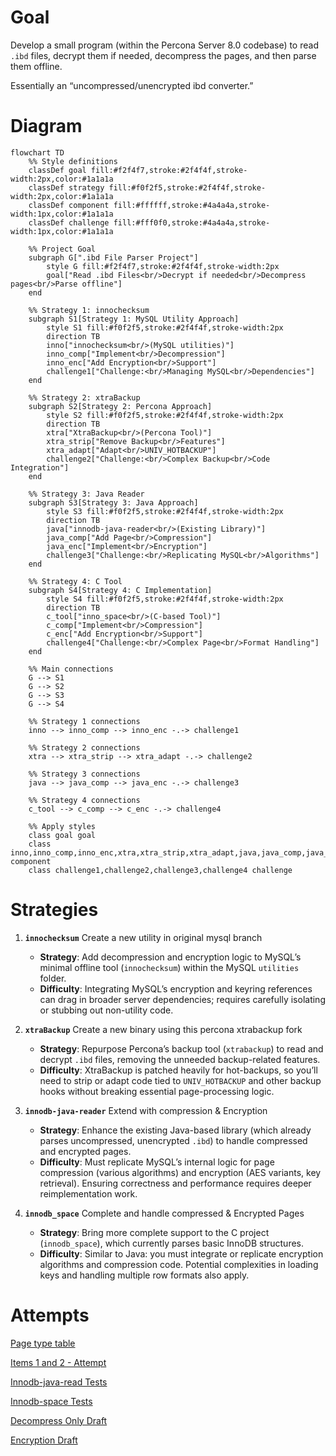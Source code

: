 # Goal

Develop a small program (within the Percona Server 8.0 codebase) to read `.ibd` files, decrypt them if needed, decompress the pages, and then parse them offline.  

Essentially an “uncompressed/unencrypted ibd converter.”

# Diagram

```mermaid
flowchart TD
    %% Style definitions
    classDef goal fill:#f2f4f7,stroke:#2f4f4f,stroke-width:2px,color:#1a1a1a
    classDef strategy fill:#f0f2f5,stroke:#2f4f4f,stroke-width:2px,color:#1a1a1a
    classDef component fill:#ffffff,stroke:#4a4a4a,stroke-width:1px,color:#1a1a1a
    classDef challenge fill:#fff0f0,stroke:#4a4a4a,stroke-width:1px,color:#1a1a1a

    %% Project Goal
    subgraph G[".ibd File Parser Project"]
        style G fill:#f2f4f7,stroke:#2f4f4f,stroke-width:2px
        goal["Read .ibd Files<br/>Decrypt if needed<br/>Decompress pages<br/>Parse offline"]
    end

    %% Strategy 1: innochecksum
    subgraph S1[Strategy 1: MySQL Utility Approach]
        style S1 fill:#f0f2f5,stroke:#2f4f4f,stroke-width:2px
        direction TB
        inno["innochecksum<br/>(MySQL utilities)"]
        inno_comp["Implement<br/>Decompression"]
        inno_enc["Add Encryption<br/>Support"]
        challenge1["Challenge:<br/>Managing MySQL<br/>Dependencies"]
    end

    %% Strategy 2: xtraBackup
    subgraph S2[Strategy 2: Percona Approach]
        style S2 fill:#f0f2f5,stroke:#2f4f4f,stroke-width:2px
        direction TB
        xtra["XtraBackup<br/>(Percona Tool)"]
        xtra_strip["Remove Backup<br/>Features"]
        xtra_adapt["Adapt<br/>UNIV_HOTBACKUP"]
        challenge2["Challenge:<br/>Complex Backup<br/>Code Integration"]
    end

    %% Strategy 3: Java Reader
    subgraph S3[Strategy 3: Java Approach]
        style S3 fill:#f0f2f5,stroke:#2f4f4f,stroke-width:2px
        direction TB
        java["innodb-java-reader<br/>(Existing Library)"]
        java_comp["Add Page<br/>Compression"]
        java_enc["Implement<br/>Encryption"]
        challenge3["Challenge:<br/>Replicating MySQL<br/>Algorithms"]
    end

    %% Strategy 4: C Tool
    subgraph S4[Strategy 4: C Implementation]
        style S4 fill:#f0f2f5,stroke:#2f4f4f,stroke-width:2px
        direction TB
        c_tool["inno_space<br/>(C-based Tool)"]
        c_comp["Implement<br/>Compression"]
        c_enc["Add Encryption<br/>Support"]
        challenge4["Challenge:<br/>Complex Page<br/>Format Handling"]
    end

    %% Main connections
    G --> S1
    G --> S2
    G --> S3
    G --> S4

    %% Strategy 1 connections
    inno --> inno_comp --> inno_enc -.-> challenge1

    %% Strategy 2 connections
    xtra --> xtra_strip --> xtra_adapt -.-> challenge2

    %% Strategy 3 connections
    java --> java_comp --> java_enc -.-> challenge3

    %% Strategy 4 connections
    c_tool --> c_comp --> c_enc -.-> challenge4

    %% Apply styles
    class goal goal
    class inno,inno_comp,inno_enc,xtra,xtra_strip,xtra_adapt,java,java_comp,java_enc,c_tool,c_comp,c_enc component
    class challenge1,challenge2,challenge3,challenge4 challenge
```

# Strategies

1. **`innochecksum`** Create a new utility in original mysql branch 
   - **Strategy**: Add decompression and encryption logic to MySQL’s minimal offline tool (`innochecksum`) within the MySQL `utilities` folder.
   - **Difficulty**: Integrating MySQL’s encryption and keyring references can drag in broader server dependencies; requires carefully isolating or stubbing out non-utility code.

2. **`xtraBackup`** Create a new binary using this percona xtrabackup fork
   - **Strategy**: Repurpose Percona’s backup tool (`xtrabackup`) to read and decrypt `.ibd` files, removing the unneeded backup-related features.
   - **Difficulty**: XtraBackup is patched heavily for hot-backups, so you’ll need to strip or adapt code tied to `UNIV_HOTBACKUP` and other backup hooks without breaking essential page-processing logic.

3. **`innodb-java-reader`** Extend with compression & Encryption
   - **Strategy**: Enhance the existing Java-based library (which already parses uncompressed, unencrypted `.ibd`) to handle compressed and encrypted pages.
   - **Difficulty**: Must replicate MySQL’s internal logic for page compression (various algorithms) and encryption (AES variants, key retrieval). Ensuring correctness and performance requires deeper reimplementation work.

4. **`innodb_space`** Complete and handle compressed & Encrypted Pages
   - **Strategy**: Bring more complete support to the C project (`innodb_space`), which currently parses basic InnoDB structures.
   - **Difficulty**: Similar to Java: you must integrate or replicate encryption algorithms and compression code. Potential complexities in loading keys and handling multiple row formats also apply.

# Attempts

[Page type table](./docs/page_type.md)

[Items 1 and 2 - Attempt](./docs/attempt1.md)

[Innodb-java-read Tests](./../../calcite/innodb-example/README.md)

[Innodb-space Tests](../study/docs/innodb_space.md)

[Decompress Only Draft](./docs/decompress_only.md)

[Encryption Draft](./docs/keyring1.md)

